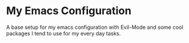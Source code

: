 # My Emacs Configuration

A base setup for my emacs configuration with Evil-Mode and some cool packages I tend to use for my every day tasks.

